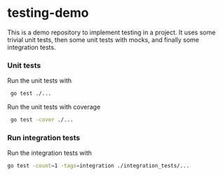 # testing-demo

This is a demo repository to implement testing in a project.
It uses some trivial unit tests, then some unit tests with mocks, and finally some integration tests.

### Unit tests

Run the unit tests with
```bash
 go test ./...
```

Run the unit tests with coverage
```bash
 go test -cover ./...
```

### Run integration tests

Run the integration tests with
```bash
go test -count=1 -tags=integration ./integration_tests/...
```